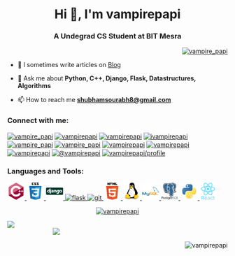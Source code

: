 <h1 align="center">Hi 👋, I'm vampirepapi</h1>
<h3 align="center">A Undegrad CS Student at BIT Mesra</h3>





<p align="right"> <a href="https://twitter.com/vampire_papi" target="blank"><img src="https://img.shields.io/twitter/follow/vampire_papi?logo=twitter&style=for-the-badge" alt="vampire_papi" /></a> </p>

- 📝 I sometimes write articles on [Blog](https://vampirepapi.herokuapp.com/posts)

- 💬 Ask me about **Python, C++, Django, Flask, Datastructures, Algorithms**

- 📫 How to reach me **shubhamsourabh8@gmail.com**

<h3 align="left">Connect with me:</h3>
<p align="left">
<a href="https://twitter.com/vampire_papi" target="blank"><img align="center" src="https://raw.githubusercontent.com/rahuldkjain/github-profile-readme-generator/master/src/images/icons/Social/twitter.svg" alt="vampire_papi" height="30" width="40" /></a>
<a href="https://linkedin.com/in/vampirepapi" target="blank"><img align="center" src="https://raw.githubusercontent.com/rahuldkjain/github-profile-readme-generator/master/src/images/icons/Social/linked-in-alt.svg" alt="vampirepapi" height="30" width="40" /></a>
<a href="https://stackoverflow.com/users/vampirepapi" target="blank"><img align="center" src="https://raw.githubusercontent.com/rahuldkjain/github-profile-readme-generator/master/src/images/icons/Social/stack-overflow.svg" alt="vampirepapi" height="30" width="40" /></a>
<a href="https://fb.com/ivampirepapi" target="blank"><img align="center" src="https://raw.githubusercontent.com/rahuldkjain/github-profile-readme-generator/master/src/images/icons/Social/facebook.svg" alt="ivampirepapi" height="30" width="40" /></a>
<a href="https://instagram.com/vampire_papi" target="blank"><img align="center" src="https://raw.githubusercontent.com/rahuldkjain/github-profile-readme-generator/master/src/images/icons/Social/instagram.svg" alt="vampire_papi" height="30" width="40" /></a>
<a href="https://www.codechef.com/users/vampire_papi" target="blank"><img align="center" src="https://cdn.jsdelivr.net/npm/simple-icons@3.1.0/icons/codechef.svg" alt="vampire_papi" height="30" width="40" /></a>
<a href="https://www.hackerrank.com/vampirepapi" target="blank"><img align="center" src="https://raw.githubusercontent.com/rahuldkjain/github-profile-readme-generator/master/src/images/icons/Social/hackerrank.svg" alt="vampirepapi" height="30" width="40" /></a>
<a href="https://codeforces.com/profile/vampirepapi" target="blank"><img align="center" src="https://cdn.jsdelivr.net/npm/simple-icons@3.0.1/icons/codeforces.svg" alt="vampirepapi" height="30" width="40" /></a>
<a href="https://www.leetcode.com/vampirepapi" target="blank"><img align="center" src="https://raw.githubusercontent.com/rahuldkjain/github-profile-readme-generator/master/src/images/icons/Social/leet-code.svg" alt="vampirepapi" height="30" width="40" /></a>
<a href="https://www.hackerearth.com/@vampirepapi" target="blank"><img align="center" src="https://raw.githubusercontent.com/rahuldkjain/github-profile-readme-generator/master/src/images/icons/Social/hackerearth.svg" alt="@vampirepapi" height="30" width="40" /></a>
<a href="https://auth.geeksforgeeks.org/user/vampirepapi/profile" target="blank"><img align="center" src="https://raw.githubusercontent.com/rahuldkjain/github-profile-readme-generator/master/src/images/icons/Social/geeks-for-geeks.svg" alt="vampirepapi/profile" height="30" width="40" /></a>
</p>

<h3 align="left">Languages and Tools:</h3>
<p align="left"> <a href="https://www.w3schools.com/cpp/" target="_blank"> <img src="https://raw.githubusercontent.com/devicons/devicon/master/icons/cplusplus/cplusplus-original.svg" alt="cplusplus" width="40" height="40"/> </a> <a href="https://www.w3schools.com/css/" target="_blank"> <img src="https://raw.githubusercontent.com/devicons/devicon/master/icons/css3/css3-original-wordmark.svg" alt="css3" width="40" height="40"/> </a> <a href="https://www.djangoproject.com/" target="_blank"> <img src="https://raw.githubusercontent.com/devicons/devicon/master/icons/django/django-original.svg" alt="django" width="40" height="40"/> </a> <a href="https://flask.palletsprojects.com/" target="_blank"> <img src="https://www.vectorlogo.zone/logos/pocoo_flask/pocoo_flask-icon.svg" alt="flask" width="40" height="40"/> </a> <a href="https://git-scm.com/" target="_blank"> <img src="https://www.vectorlogo.zone/logos/git-scm/git-scm-icon.svg" alt="git" width="40" height="40"/> </a> <a href="https://www.w3.org/html/" target="_blank"> <img src="https://raw.githubusercontent.com/devicons/devicon/master/icons/html5/html5-original-wordmark.svg" alt="html5" width="40" height="40"/> </a> <a href="https://www.linux.org/" target="_blank"> <img src="https://raw.githubusercontent.com/devicons/devicon/master/icons/linux/linux-original.svg" alt="linux" width="40" height="40"/> </a> <a href="https://www.mysql.com/" target="_blank"> <img src="https://raw.githubusercontent.com/devicons/devicon/master/icons/mysql/mysql-original-wordmark.svg" alt="mysql" width="40" height="40"/> </a> <a href="https://www.postgresql.org" target="_blank"> <img src="https://raw.githubusercontent.com/devicons/devicon/master/icons/postgresql/postgresql-original-wordmark.svg" alt="postgresql" width="40" height="40"/> </a> <a href="https://www.python.org" target="_blank"> <img src="https://raw.githubusercontent.com/devicons/devicon/master/icons/python/python-original.svg" alt="python" width="40" height="40"/> </a> <a href="https://reactjs.org/" target="_blank"> <img src="https://raw.githubusercontent.com/devicons/devicon/master/icons/react/react-original-wordmark.svg" alt="react" width="40" height="40"/> </a> </p>

<p align="center"> <a href="https://github.com/ryo-ma/github-profile-trophy"><img src="https://github-profile-trophy.vercel.app/?username=vampirepapi" alt="vampirepapi" /></a> </p>

<p><img align="left" width=400 src="https://github-readme-stats.vercel.app/api?username=vampirepapi&count_private=true&theme=dark" /> <img align="right" width=400 src="https://github-readme-streak-stats.herokuapp.com/?user=vampirepapi&theme=dark" /></p>

<br>

<p align="right"> <img src="https://komarev.com/ghpvc/?username=vampirepapi&label=vampires%20landed&color=0e75b6&style=flat" alt="vampirepapi" /> </p>
